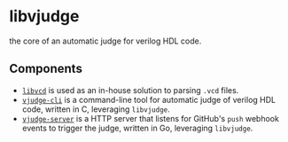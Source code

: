 # libvjudge

the core of an automatic judge for verilog HDL code.

## Components

- [`libvcd`](https://github.com/sorousherafat/libvcd) is used as an in-house solution to parsing `.vcd` files.
- [`vjudge-cli`](https://github.com/sorousherafat/vjudge-cli) is a command-line tool for automatic judge of verilog HDL code, written in C, leveraging `libvjudge`.
- [`vjudge-server`](https://github.com/mehradMilan/vjudge-server) is a HTTP server that listens for GitHub's `push` webhook events to trigger the judge, written in Go, leveraging `libvjudge`.
